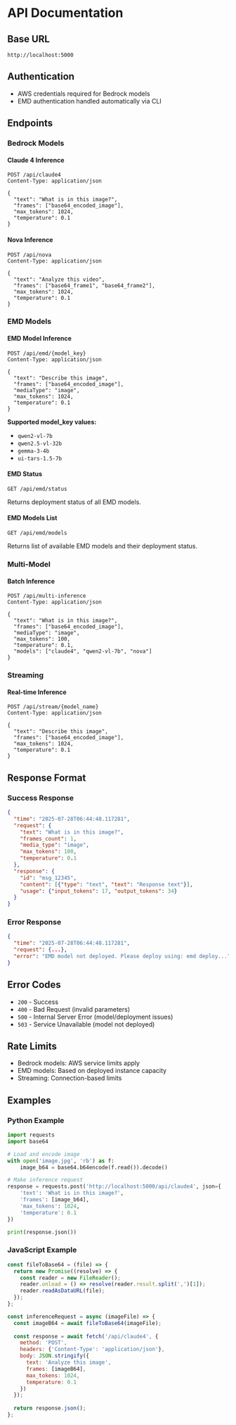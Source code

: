 # API Documentation

## Base URL
```
http://localhost:5000
```

## Authentication
- AWS credentials required for Bedrock models
- EMD authentication handled automatically via CLI

## Endpoints

### Bedrock Models

#### Claude 4 Inference
```http
POST /api/claude4
Content-Type: application/json

{
  "text": "What is in this image?",
  "frames": ["base64_encoded_image"],
  "max_tokens": 1024,
  "temperature": 0.1
}
```

#### Nova Inference
```http
POST /api/nova
Content-Type: application/json

{
  "text": "Analyze this video",
  "frames": ["base64_frame1", "base64_frame2"],
  "max_tokens": 1024,
  "temperature": 0.1
}
```

### EMD Models

#### EMD Model Inference
```http
POST /api/emd/{model_key}
Content-Type: application/json

{
  "text": "Describe this image",
  "frames": ["base64_encoded_image"],
  "mediaType": "image",
  "max_tokens": 1024,
  "temperature": 0.1
}
```

**Supported model_key values:**
- `qwen2-vl-7b`
- `qwen2.5-vl-32b`
- `gemma-3-4b`
- `ui-tars-1.5-7b`

#### EMD Status
```http
GET /api/emd/status
```

Returns deployment status of all EMD models.

#### EMD Models List
```http
GET /api/emd/models
```

Returns list of available EMD models and their deployment status.

### Multi-Model

#### Batch Inference
```http
POST /api/multi-inference
Content-Type: application/json

{
  "text": "What is in this image?",
  "frames": ["base64_encoded_image"],
  "mediaType": "image",
  "max_tokens": 100,
  "temperature": 0.1,
  "models": ["claude4", "qwen2-vl-7b", "nova"]
}
```

### Streaming

#### Real-time Inference
```http
POST /api/stream/{model_name}
Content-Type: application/json

{
  "text": "Describe this image",
  "frames": ["base64_encoded_image"],
  "max_tokens": 1024,
  "temperature": 0.1
}
```

## Response Format

### Success Response
```json
{
  "time": "2025-07-28T06:44:48.117281",
  "request": {
    "text": "What is in this image?",
    "frames_count": 1,
    "media_type": "image",
    "max_tokens": 100,
    "temperature": 0.1
  },
  "response": {
    "id": "msg_12345",
    "content": [{"type": "text", "text": "Response text"}],
    "usage": {"input_tokens": 17, "output_tokens": 34}
  }
}
```

### Error Response
```json
{
  "time": "2025-07-28T06:44:48.117281",
  "request": {...},
  "error": "EMD model not deployed. Please deploy using: emd deploy..."
}
```

## Error Codes

- `200` - Success
- `400` - Bad Request (invalid parameters)
- `500` - Internal Server Error (model/deployment issues)
- `503` - Service Unavailable (model not deployed)

## Rate Limits

- Bedrock models: AWS service limits apply
- EMD models: Based on deployed instance capacity
- Streaming: Connection-based limits

## Examples

### Python Example
```python
import requests
import base64

# Load and encode image
with open('image.jpg', 'rb') as f:
    image_b64 = base64.b64encode(f.read()).decode()

# Make inference request
response = requests.post('http://localhost:5000/api/claude4', json={
    'text': 'What is in this image?',
    'frames': [image_b64],
    'max_tokens': 1024,
    'temperature': 0.1
})

print(response.json())
```

### JavaScript Example
```javascript
const fileToBase64 = (file) => {
  return new Promise((resolve) => {
    const reader = new FileReader();
    reader.onload = () => resolve(reader.result.split(',')[1]);
    reader.readAsDataURL(file);
  });
};

const inferenceRequest = async (imageFile) => {
  const imageB64 = await fileToBase64(imageFile);
  
  const response = await fetch('/api/claude4', {
    method: 'POST',
    headers: {'Content-Type': 'application/json'},
    body: JSON.stringify({
      text: 'Analyze this image',
      frames: [imageB64],
      max_tokens: 1024,
      temperature: 0.1
    })
  });
  
  return response.json();
};
```